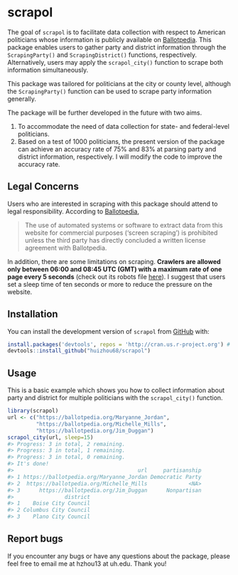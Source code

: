 
<!-- README.md is generated from README.Rmd. Please edit that file -->

# scrapol

<!-- badges: start -->
<!-- badges: end -->

The goal of `scrapol` is to facilitate data collection with respect to
American politicians whose information is publicly available on
[Ballotpedia](https://ballotpedia.org/). This package enables users to
gather party and district information through the `ScrapingParty()` and
`ScrapingDistrict()` functions, respectively. Alternatively, users may
apply the `scrapol_city()` function to scrape both information
simultaneously.

This package was tailored for politicians at the city or county level,
although the `ScrapingParty()` function can be used to scrape party
information generally.

The package will be further developed in the future with two aims.

1.  To accommodate the need of data collection for state- and
    federal-level politicians.
2.  Based on a test of 1000 politicians, the present version of the
    package can achieve an accuracy rate of 75% and 83% at parsing party
    and district information, respectively. I will modify the code to
    improve the accuracy rate.

## Legal Concerns

Users who are interested in scraping with this package should attend to
legal responsibility. According to
[Ballotpedia](https://ballotpedia.org/Ballotpedia:General_disclaimer),

> The use of automated systems or software to extract data from this
> website for commercial purposes (‘screen scraping’) is prohibited
> unless the third party has directly concluded a written license
> agreement with Ballotpedia.

In addition, there are some limitations on scraping. **Crawlers are
allowed only between 06:00 and 08:45 UTC (GMT) with a maximum rate of
one page every 5 seconds** (check out its robots file
[here](https://ballotpedia.org/robots.txt)). I suggest that users set a
sleep time of ten seconds or more to reduce the pressure on the website.

## Installation

You can install the development version of `scrapol` from
[GitHub](https://github.com/) with:

``` r
install.packages('devtools', repos = 'http://cran.us.r-project.org') # if not already installed
devtools::install_github("huizhou68/scrapol")
```

## Usage

This is a basic example which shows you how to collect information about
party and district for multiple politicians with the `scrapol_city()`
function.

``` r
library(scrapol)
url <- c("https://ballotpedia.org/Maryanne_Jordan",
         "https://ballotpedia.org/Michelle_Mills",
         "https://ballotpedia.org/Jim_Duggan")
scrapol_city(url, sleep=15)
#> Progress: 3 in total, 2 remaining. 
#> Progress: 3 in total, 1 remaining. 
#> Progress: 3 in total, 0 remaining. 
#> It's done!
#>                                       url     partisanship
#> 1 https://ballotpedia.org/Maryanne_Jordan Democratic Party
#> 2  https://ballotpedia.org/Michelle_Mills             <NA>
#> 3      https://ballotpedia.org/Jim_Duggan      Nonpartisan
#>                district
#> 1    Boise City Council
#> 2 Columbus City Council
#> 3    Plano City Council
```

## Report bugs

If you encounter any bugs or have any questions about the package,
please feel free to email me at hzhou13 at uh.edu. Thank you!
